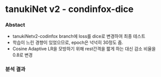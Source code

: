 # tanukiNet v2 - condinfox-dice

### Abstact
- tanukiNetv2-codinfox branch에 loss를 dice로 변경하여 최종 테스트
- 학습이 느린 경향이 있었으므로, epoch은 넉넉히 30정도 줌.
- Cosine Adaptive LR을 모방하기 위해 rest간격을 짧게 하는 대신 감소 비율을 0.8로 변경

### 분석 결과